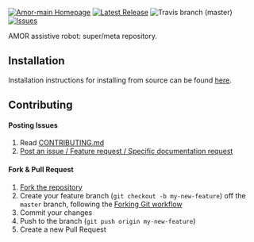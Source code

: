 [![Amor-main Homepage](https://img.shields.io/badge/amor-main-orange.svg)](http://www.amorrobot.com)
[![Latest Release](https://img.shields.io/github/release/roboticslab-uc3m/amor-main.svg?label=latest%20release)](https://github.com/roboticslab-uc3m/amor-main/tags)
![Travis branch (master)](https://img.shields.io/travis/roboticslab-uc3m/amor-main/master.svg?label=master)
[![Issues](https://img.shields.io/github/issues/roboticslab-uc3m/amor-main.svg?label=issues)](https://github.com/roboticslab-uc3m/amor-main/issues)

AMOR assistive robot: super/meta repository.

## Installation

Installation instructions for installing from source can be found [here](doc/amor-main-install.md).

## Contributing

#### Posting Issues

1. Read [CONTRIBUTING.md](CONTRIBUTING.md)
2. [Post an issue / Feature request / Specific documentation request](https://github.com/roboticslab-uc3m/amor-main/issues)

#### Fork & Pull Request

1. [Fork the repository](https://github.com/roboticslab-uc3m/amor-main/fork)
2. Create your feature branch (`git checkout -b my-new-feature`) off the `master` branch, following the [Forking Git workflow](https://www.atlassian.com/git/tutorials/comparing-workflows/forking-workflow)
3. Commit your changes
4. Push to the branch (`git push origin my-new-feature`)
5. Create a new Pull Request

